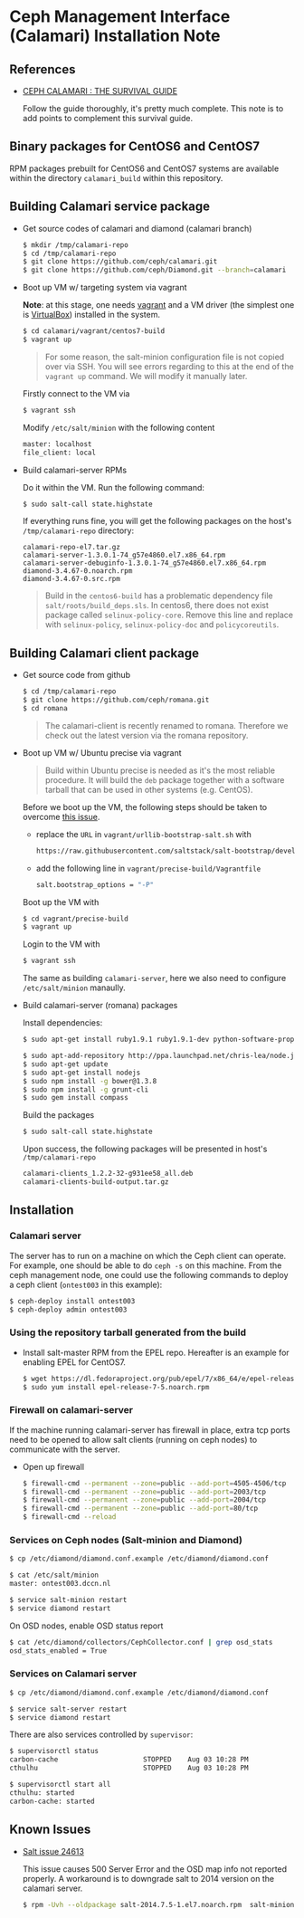 # Ceph Management Interface (Calamari) Installation Note

## References

- [CEPH CALAMARI : THE SURVIVAL GUIDE](https://ceph.com/category/calamari/)

    Follow the guide thoroughly, it's pretty much complete.  This note is to add
    points to complement this survival guide.
    
## Binary packages for CentOS6 and CentOS7

RPM packages prebuilt for CentOS6 and CentOS7 systems are available within the directory
`calamari_build` within this repository.
    
## Building Calamari service package

- Get source codes of calamari and diamond (calamari branch)

    ```bash
    $ mkdir /tmp/calamari-repo
    $ cd /tmp/calamari-repo
    $ git clone https://github.com/ceph/calamari.git
    $ git clone https://github.com/ceph/Diamond.git --branch=calamari
    ```
    
- Boot up VM w/ targeting system via vagrant

    __Note__: at this stage, one needs [vagrant](https://www.vagrantup.com) and
    a VM driver (the simplest one is [VirtualBox](https://www.virtualbox.org)) installed in the system.
    
    ```bash
    $ cd calamari/vagrant/centos7-build
    $ vagrant up
    ```
    
    > For some reason, the salt-minion configuration file is not copied over via SSH.  You will see
    > errors regarding to this at the end of the `vagrant up` command.  We will modify it manually later.
    
    Firstly connect to the VM via
    
    ```bash
    $ vagrant ssh
    ```
    
    Modify `/etc/salt/minion` with the following content
    
    ```bash
    master: localhost
    file_client: local
    ```
    
- Build calamari-server RPMs

    Do it within the VM.  Run the following command:
    
    ```bash
    $ sudo salt-call state.highstate
    ```
    
    If everything runs fine, you will get the following packages on the host's `/tmp/calamari-repo` directory:
    
    ```
    calamari-repo-el7.tar.gz
    calamari-server-1.3.0.1-74_g57e4860.el7.x86_64.rpm
    calamari-server-debuginfo-1.3.0.1-74_g57e4860.el7.x86_64.rpm
    diamond-3.4.67-0.noarch.rpm
    diamond-3.4.67-0.src.rpm
    ```
    
    > Build in the `centos6-build` has a problematic dependency file `salt/roots/build_deps.sls`.
    > In centos6, there does not exist package called `selinux-policy-core`.  Remove this line and
    > replace with `selinux-policy`, `selinux-policy-doc` and `policycoreutils`.

## Building Calamari client package

- Get source code from github

    ```bash
    $ cd /tmp/calamari-repo
    $ git clone https://github.com/ceph/romana.git
    $ cd romana
    ```
    
    > The calamari-client is recently renamed to romana. Therefore we check out the latest
    > version via the romana repository.
    
- Boot up VM w/ Ubuntu precise via vagrant

    > Build within Ubuntu precise is needed as it's the most reliable procedure. 
    > It will build the `deb` package together with a software tarball that can be
    > used in other systems (e.g. CentOS).
    
    Before we boot up the VM, the following steps should be taken to overcome
    [this issue](https://github.com/saltstack/salt-bootstrap/issues/637).
    
    - replace the `URL` in `vagrant/urllib-bootstrap-salt.sh` with
    
        ```bash
        https://raw.githubusercontent.com/saltstack/salt-bootstrap/develop/bootstrap-salt.sh
        ```
        
    - add the following line in `vagrant/precise-build/Vagrantfile`
    
        ```bash
        salt.bootstrap_options = "-P"
        ```
    
    Boot up the VM with
    
    ```bash
    $ cd vagrant/precise-build
    $ vagrant up
    ```
    
    Login to the VM with
    
    ```bash
    $ vagrant ssh
    ```
    
    The same as building `calamari-server`, here we also need to configure `/etc/salt/minion` manaully.
    
- Build calamari-server (romana) packages

    Install dependencies:
    
    ```bash
    $ sudo apt-get install ruby1.9.1 ruby1.9.1-dev python-software-properties g++ make git debhelper build-essential devscripts

    $ sudo apt-add-repository http://ppa.launchpad.net/chris-lea/node.js/ubuntu
    $ sudo apt-get update
    $ sudo apt-get install nodejs
    $ sudo npm install -g bower@1.3.8
    $ sudo npm install -g grunt-cli
    $ sudo gem install compass
    ```
    
    Build the packages
    
    ```bash
    $ sudo salt-call state.highstate
    ```
    
    Upon success, the following packages will be presented in host's `/tmp/calamari-repo`
    
    ```bash
    calamari-clients_1.2.2-32-g931ee58_all.deb
    calamari-clients-build-output.tar.gz
    ```
    
## Installation

### Calamari server

The server has to run on a machine on which the Ceph client can operate.  For example, one should be
able to do `ceph -s` on this machine.  From the ceph management node, one could use the following
commands to deploy a ceph client (`ontest003` in this example):

```bash
$ ceph-deploy install ontest003
$ ceph-deploy admin ontest003
```

### Using the repository tarball generated from the build

- Install salt-master RPM from the EPEL repo. Hereafter is an example for enabling EPEL for CentOS7.

    ```bash
    $ wget https://dl.fedoraproject.org/pub/epel/7/x86_64/e/epel-release-7-5.noarch.rpm
    $ sudo yum install epel-release-7-5.noarch.rpm
    ```

### Firewall on calamari-server 

If the machine running calamari-server has firewall in place, extra tcp ports need
to be opened to allow salt clients (running on ceph nodes) to communicate with the server.

- Open up firewall

    ```bash
    $ firewall-cmd --permanent --zone=public --add-port=4505-4506/tcp
    $ firewall-cmd --permanent --zone=public --add-port=2003/tcp
    $ firewall-cmd --permanent --zone=public --add-port=2004/tcp
    $ firewall-cmd --permanent --zone=public --add-port=80/tcp
    $ firewall-cmd --reload
    ```
    
### Services on Ceph nodes (Salt-minion and Diamond)

```bash
$ cp /etc/diamond/diamond.conf.example /etc/diamond/diamond.conf

$ cat /etc/salt/minion
master: ontest003.dccn.nl

$ service salt-minion restart
$ service diamond restart
```

On OSD nodes, enable OSD status report

```bash
$ cat /etc/diamond/collectors/CephCollector.conf | grep osd_stats
osd_stats_enabled = True
```

### Services on Calamari server

```bash
$ cp /etc/diamond/diamond.conf.example /etc/diamond/diamond.conf

$ service salt-server restart
$ service diamond restart
```

There are also services controlled by `supervisor`:

```bash
$ supervisorctl status
carbon-cache                     STOPPED    Aug 03 10:28 PM
cthulhu                          STOPPED    Aug 03 10:28 PM
```

```bash
$ supervisorctl start all
cthulhu: started
carbon-cache: started
```

## Known Issues

- [Salt issue 24613](https://github.com/saltstack/salt/issues/24613)

    This issue causes 500 Server Error and the OSD map info not reported properly.
    A workaround is to downgrade salt to 2014 version on the calamari server.
    
    ```bash
    $ rpm -Uvh --oldpackage salt-2014.7.5-1.el7.noarch.rpm  salt-minion-2014.7.5-1.el7.noarch.rpm salt-master-2014.7.5-1.el7.noarch.rpm
    ```
